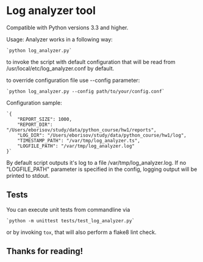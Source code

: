 Log analyzer tool
===========================

Compatible with Python versions 3.3 and higher.

Usage:
Analyzer works in a following way:

    `python log_analyzer.py`

to invoke the script with default configuration that will be read from
/usr/local/etc/log_analyzer.conf by default.

to override configuration file use --config parameter:

    `python log_analyzer.py --config path/to/your/config.conf`

Configuration sample:

    `{
        "REPORT_SIZE": 1000,
        "REPORT_DIR": "/Users/eborisov/study/data/python_course/hw1/reports",
        "LOG_DIR": "/Users/eborisov/study/data/python_course/hw1/log",
        "TIMESTAMP_PATH": "/var/tmp/log_analyzer.ts",
        "LOGFILE_PATH": "/var/tmp/log_analyzer.log"
    }`

By default script outputs it's log to a file /var/tmp/log_analyzer.log. If no
"LOGFILE_PATH" parameter is specified in the config, logging output will be
printed to stdout.
 
Tests
-----
You can execute unit tests from commandline via

    `python -m unittest tests/test_log_analyzer.py`

or by invoking `tox`, that will also perform a flake8 lint check.


Thanks for reading!
------------------